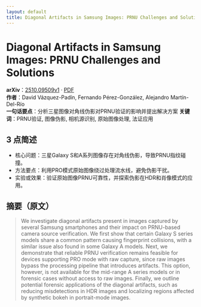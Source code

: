 ```yaml
---
layout: default
title: Diagonal Artifacts in Samsung Images: PRNU Challenges and Solutions
---
```


# Diagonal Artifacts in Samsung Images: PRNU Challenges and Solutions
**arXiv**：[2510.09509v1](https://arxiv.org/abs/2510.09509) · [PDF](https://arxiv.org/pdf/2510.09509.pdf)  
**作者**：David Vázquez-Padín, Fernando Pérez-González, Alejandro Martín-Del-Río  
**一句话要点**：分析三星图像对角线伪影对PRNU验证的影响并提出解决方案
**关键词**：PRNU验证, 图像伪影, 相机源识别, 原始图像处理, 法证应用

## 3 点简述
- 核心问题：三星Galaxy S和A系列图像存在对角线伪影，导致PRNU指纹碰撞。
- 方法要点：利用PRO模式原始图像绕过处理流水线，避免伪影干扰。
- 实验或效果：验证原始图像PRNU可靠性，并探索伪影在HDR和肖像模式的应用。

## 摘要（原文）

> We investigate diagonal artifacts present in images captured by several
> Samsung smartphones and their impact on PRNU-based camera source verification.
> We first show that certain Galaxy S series models share a common pattern
> causing fingerprint collisions, with a similar issue also found in some Galaxy
> A models. Next, we demonstrate that reliable PRNU verification remains feasible
> for devices supporting PRO mode with raw capture, since raw images bypass the
> processing pipeline that introduces artifacts. This option, however, is not
> available for the mid-range A series models or in forensic cases without access
> to raw images. Finally, we outline potential forensic applications of the
> diagonal artifacts, such as reducing misdetections in HDR images and localizing
> regions affected by synthetic bokeh in portrait-mode images.

